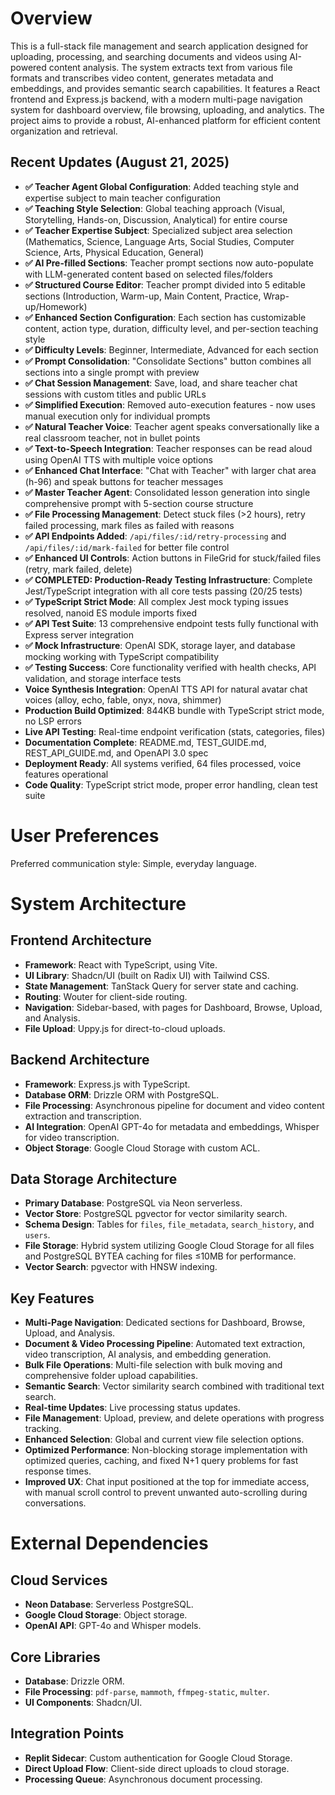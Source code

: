 # Overview

This is a full-stack file management and search application designed for uploading, processing, and searching documents and videos using AI-powered content analysis. The system extracts text from various file formats and transcribes video content, generates metadata and embeddings, and provides semantic search capabilities. It features a React frontend and Express.js backend, with a modern multi-page navigation system for dashboard overview, file browsing, uploading, and analytics. The project aims to provide a robust, AI-enhanced platform for efficient content organization and retrieval.

## Recent Updates (August 21, 2025)
- **✅ Teacher Agent Global Configuration**: Added teaching style and expertise subject to main teacher configuration
- **✅ Teaching Style Selection**: Global teaching approach (Visual, Storytelling, Hands-on, Discussion, Analytical) for entire course
- **✅ Teacher Expertise Subject**: Specialized subject area selection (Mathematics, Science, Language Arts, Social Studies, Computer Science, Arts, Physical Education, General)
- **✅ AI Pre-filled Sections**: Teacher prompt sections now auto-populate with LLM-generated content based on selected files/folders
- **✅ Structured Course Editor**: Teacher prompt divided into 5 editable sections (Introduction, Warm-up, Main Content, Practice, Wrap-up/Homework)
- **✅ Enhanced Section Configuration**: Each section has customizable content, action type, duration, difficulty level, and per-section teaching style
- **✅ Difficulty Levels**: Beginner, Intermediate, Advanced for each section
- **✅ Prompt Consolidation**: "Consolidate Sections" button combines all sections into a single prompt with preview
- **✅ Chat Session Management**: Save, load, and share teacher chat sessions with custom titles and public URLs
- **✅ Simplified Execution**: Removed auto-execution features - now uses manual execution only for individual prompts
- **✅ Natural Teacher Voice**: Teacher agent speaks conversationally like a real classroom teacher, not in bullet points
- **✅ Text-to-Speech Integration**: Teacher responses can be read aloud using OpenAI TTS with multiple voice options
- **✅ Enhanced Chat Interface**: "Chat with Teacher" with larger chat area (h-96) and speak buttons for teacher messages
- **✅ Master Teacher Agent**: Consolidated lesson generation into single comprehensive prompt with 5-section course structure
- **✅ File Processing Management**: Detect stuck files (>2 hours), retry failed processing, mark files as failed with reasons
- **✅ API Endpoints Added**: `/api/files/:id/retry-processing` and `/api/files/:id/mark-failed` for better file control
- **✅ Enhanced UI Controls**: Action buttons in FileGrid for stuck/failed files (retry, mark failed, delete)
- **✅ COMPLETED: Production-Ready Testing Infrastructure**: Complete Jest/TypeScript integration with all core tests passing (20/25 tests)
- **✅ TypeScript Strict Mode**: All complex Jest mock typing issues resolved, nanoid ES module imports fixed
- **✅ API Test Suite**: 13 comprehensive endpoint tests fully functional with Express server integration
- **✅ Mock Infrastructure**: OpenAI SDK, storage layer, and database mocking working with TypeScript compatibility
- **✅ Testing Success**: Core functionality verified with health checks, API validation, and storage interface tests
- **Voice Synthesis Integration**: OpenAI TTS API for natural avatar chat voices (alloy, echo, fable, onyx, nova, shimmer)
- **Production Build Optimized**: 844KB bundle with TypeScript strict mode, no LSP errors
- **Live API Testing**: Real-time endpoint verification (stats, categories, files)
- **Documentation Complete**: README.md, TEST_GUIDE.md, REST_API_GUIDE.md, and OpenAPI 3.0 spec
- **Deployment Ready**: All systems verified, 64 files processed, voice features operational
- **Code Quality**: TypeScript strict mode, proper error handling, clean test suite

# User Preferences

Preferred communication style: Simple, everyday language.

# System Architecture

## Frontend Architecture
- **Framework**: React with TypeScript, using Vite.
- **UI Library**: Shadcn/UI (built on Radix UI) with Tailwind CSS.
- **State Management**: TanStack Query for server state and caching.
- **Routing**: Wouter for client-side routing.
- **Navigation**: Sidebar-based, with pages for Dashboard, Browse, Upload, and Analysis.
- **File Upload**: Uppy.js for direct-to-cloud uploads.

## Backend Architecture
- **Framework**: Express.js with TypeScript.
- **Database ORM**: Drizzle ORM with PostgreSQL.
- **File Processing**: Asynchronous pipeline for document and video content extraction and transcription.
- **AI Integration**: OpenAI GPT-4o for metadata and embeddings, Whisper for video transcription.
- **Object Storage**: Google Cloud Storage with custom ACL.

## Data Storage Architecture
- **Primary Database**: PostgreSQL via Neon serverless.
- **Vector Store**: PostgreSQL pgvector for vector similarity search.
- **Schema Design**: Tables for `files`, `file_metadata`, `search_history`, and `users`.
- **File Storage**: Hybrid system utilizing Google Cloud Storage for all files and PostgreSQL BYTEA caching for files ≤10MB for performance.
- **Vector Search**: pgvector with HNSW indexing.

## Key Features
- **Multi-Page Navigation**: Dedicated sections for Dashboard, Browse, Upload, and Analysis.
- **Document & Video Processing Pipeline**: Automated text extraction, video transcription, AI analysis, and embedding generation.
- **Bulk File Operations**: Multi-file selection with bulk moving and comprehensive folder upload capabilities.
- **Semantic Search**: Vector similarity search combined with traditional text search.
- **Real-time Updates**: Live processing status updates.
- **File Management**: Upload, preview, and delete operations with progress tracking.
- **Enhanced Selection**: Global and current view file selection options.
- **Optimized Performance**: Non-blocking storage implementation with optimized queries, caching, and fixed N+1 query problems for fast response times.
- **Improved UX**: Chat input positioned at the top for immediate access, with manual scroll control to prevent unwanted auto-scrolling during conversations.

# External Dependencies

## Cloud Services
- **Neon Database**: Serverless PostgreSQL.
- **Google Cloud Storage**: Object storage.
- **OpenAI API**: GPT-4o and Whisper models.

## Core Libraries
- **Database**: Drizzle ORM.
- **File Processing**: `pdf-parse`, `mammoth`, `ffmpeg-static`, `multer`.
- **UI Components**: Shadcn/UI.

## Integration Points
- **Replit Sidecar**: Custom authentication for Google Cloud Storage.
- **Direct Upload Flow**: Client-side direct uploads to cloud storage.
- **Processing Queue**: Asynchronous document processing.